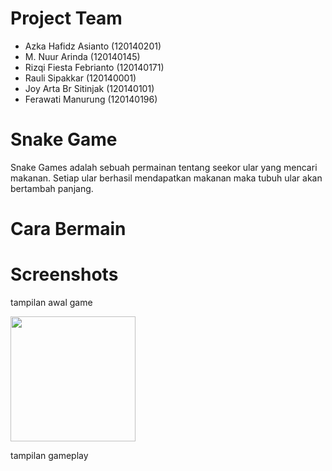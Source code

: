 # Project Team
- Azka Hafidz Asianto (120140201)
- M. Nuur Arinda (120140145)
- Rizqi Fiesta Febrianto (120140171)
- Rauli Sipakkar (120140001)
- Joy Arta Br Sitinjak (120140101)
- Ferawati Manurung (120140196)

# Snake Game
Snake Games adalah sebuah permainan tentang seekor ular yang mencari makanan. Setiap ular berhasil mendapatkan makanan maka tubuh ular akan bertambah panjang.


# Cara Bermain



# Screenshots

tampilan awal game

<img src="https://user-images.githubusercontent.com/89419086/171658205-d59f600f-f1f2-45ea-80db-3c1c94b03fe5.jpg" width = "200">

tampilan gameplay




